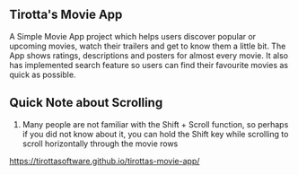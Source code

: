 ## Tirotta's Movie App
A Simple Movie App project which helps users discover popular or upcoming movies, watch their trailers and get to know them a little bit. The App shows ratings, descriptions and posters for almost every movie. It also has implemented search feature so users can find their favourite movies as quick as possible.

## Quick Note about Scrolling
  1) Many people are not familiar with the Shift + Scroll function, so perhaps if you did not know about it, you can hold the Shift key while scrolling to scroll              horizontally through the movie rows
  
  
  https://tirottasoftware.github.io/tirottas-movie-app/
